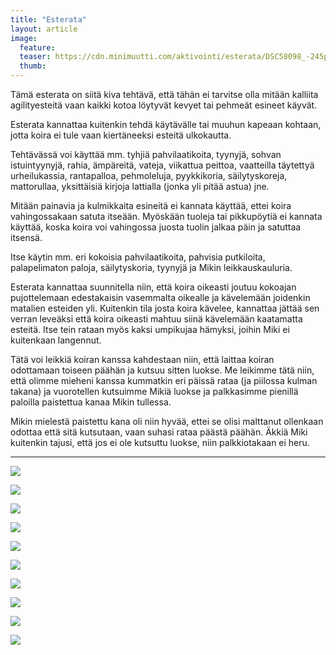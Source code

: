 ```yaml
---
title: "Esterata"
layout: article
image:
  feature:
  teaser: https://cdn.minimuutti.com/aktivointi/esterata/DSC58098_-245px.jpg
  thumb:
---
```


Tämä esterata on siitä kiva tehtävä, että tähän ei tarvitse olla mitään kalliita agilityesteitä vaan kaikki kotoa löytyvät kevyet tai pehmeät esineet käyvät.

Esterata kannattaa kuitenkin tehdä käytävälle tai muuhun kapeaan kohtaan, jotta koira ei tule vaan kiertäneeksi esteitä ulkokautta. 

Tehtävässä voi käyttää mm. tyhjiä pahvilaatikoita, tyynyjä, sohvan istuintyynyjä, rahia, ämpäreitä, vateja, viikattua peittoa, vaatteilla täytettyä urheilukassia, rantapalloa, pehmoleluja, pyykkikoria, säilytyskoreja, mattorullaa, yksittäisiä kirjoja lattialla (jonka yli pitää astua) jne.

Mitään painavia ja kulmikkaita esineitä ei kannata käyttää, ettei koira vahingossakaan satuta itseään. Myöskään tuoleja tai pikkupöytiä ei kannata käyttää, koska koira voi vahingossa juosta tuolin jalkaa päin ja satuttaa itsensä.

Itse käytin mm. eri kokoisia pahvilaatikoita, pahvisia putkiloita, palapelimaton paloja, säilytyskoria, tyynyjä ja Mikin leikkauskauluria.

Esterata kannattaa suunnitella niin, että koira oikeasti joutuu kokoajan pujottelemaan edestakaisin vasemmalta oikealle ja kävelemään joidenkin matalien esteiden yli. Kuitenkin tila josta koira kävelee, kannattaa jättää sen verran leveäksi että koira oikeasti mahtuu siinä kävelemään kaatamatta esteitä. Itse tein rataan myös kaksi umpikujaa hämyksi, joihin Miki ei kuitenkaan langennut.

Tätä voi leikkiä koiran kanssa kahdestaan niin, että laittaa koiran odottamaan toiseen päähän ja kutsuu sitten luokse. Me leikimme tätä niin, että olimme mieheni kanssa kummatkin eri päissä rataa (ja piilossa kulman takana) ja vuorotellen kutsuimme Mikiä luokse ja palkkasimme pienillä paloilla paistettua kanaa Mikin tullessa.

Mikin mielestä paistettu kana oli niin hyvää, ettei se olisi malttanut ollenkaan odottaa että sitä kutsutaan, vaan suhasi rataa päästä päähän. Äkkiä Miki kuitenkin tajusi, että jos ei ole kutsuttu luokse, niin palkkiotakaan ei heru.

---

![](https://cdn.minimuutti.com/aktivointi/esterata/DSC58098_-800px.jpg)

![](https://cdn.minimuutti.com/aktivointi/esterata/DSC58046-800px.jpg)

![](https://cdn.minimuutti.com/aktivointi/esterata/DSC58047-800px.jpg)

![](https://cdn.minimuutti.com/aktivointi/esterata/DSC57978-800px.jpg)

![](https://cdn.minimuutti.com/aktivointi/esterata/DSC57985-800px.jpg)

![](https://cdn.minimuutti.com/aktivointi/esterata/DSC58011-800px.jpg)

![](https://cdn.minimuutti.com/aktivointi/esterata/DSC57944-800px.jpg)

![](https://cdn.minimuutti.com/aktivointi/esterata/DSC57946-800px.jpg)

![](https://cdn.minimuutti.com/aktivointi/esterata/DSC57964-800px.jpg)

![](https://cdn.minimuutti.com/aktivointi/esterata/DSC57968-800px.jpg)

